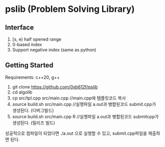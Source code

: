 # pslib (Problem Solving Library)

## Interface
  1. [s, e) half opened range
  2. 0-based index
  3. Support negative index (same as python)

## Getting Started
  Requirements: c++20, g++
  1. git clone https://github.com/0xb612f/pslib  
  2. cd algolib  
  3. cp src/tpl.cpp src/main.cpp //main.cpp에 템플릿코드 복사  
  4. source build.sh src/main.cpp //실행파일 a.out과 병합된코드 submit.cpp가 생성된다. (디버그빌드)  
  5. source build.sh src/main.cpp R //실행파일 a.out과 병합된코드 submitcpp가 생성된다. (릴리즈 빌드) 

성공적으로 컴파일이 되었다면 ./a.out 으로 실행할 수 있고, submit.cpp파일을 제출하면 된다.
